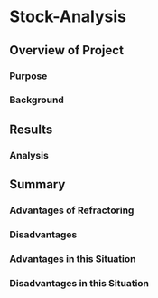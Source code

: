 # Stock-Analysis

## Overview of Project
### Purpose

### Background

## Results
### Analysis

## Summary
### Advantages of Refractoring

### Disadvantages

### Advantages in this Situation

### Disadvantages in this Situation
